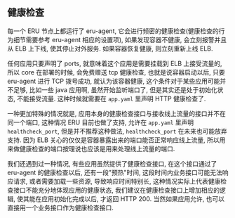 ## 健康检查

每一个 ERU 节点上都运行了 eru-agent, 它会进行频密的健康检查(健康检查的行为细节需要参考 eru-agent 相应的设置项), 如果发现容器不健康, 会立刻报警并且从 ELB 上下线, 使其停止对外服务. 如果容器恢复健康, 则立刻重新上线 ELB.

任何应用只要声明了 ports, 就意味着这个应用是需要挂载到 ELB 上接受流量的, 所以 core 在部署的时候, 会免费赠送 tcp 健康检查, 也就是说容器启动以后, 只要 eru-agent 进行 TCP 拨号成功, 就认为该容器健康, 这个条件对于某些应用可能并不足够, 比如一些 java 应用啊, 虽然开始监听端口了, 但是其实还是处于初始化状态, 不能接受流量. 这种时候就需要在 `app.yaml` 里声明 HTTP 健康检查了.

一种更加特殊的情况就是, 应用本身的健康检查接口与接收线上流量的接口并不在同一个端口, 这种情况 ERU 目前也做了支持, 允许在 `app.yaml` 里声明 `healthcheck_port`, 但是并不推荐这种做法, `healthcheck_port` 在未来也可能放弃支持.  因为 ELB 关心的仅仅是容器暴露出来的端口能否正常响应线上流量, 所以用来做健康检查的端口按理说也应该是用来处理线上流量的端口.

我们还遇到过一种情况, 有些应用虽然提供了健康检查接口, 在这个接口通过了 eru-agent 的健康检查以后, 还有一段"预热"时间, 这段时间内业务接口可能无法响应请求, 或者需要加载一些资源, 导致响应时间特别长, 这种情况实际上代表健康检查接口不能充分地体现应用的健康状态, 我们建议在健康检查接口上增加相应的逻辑, 使其能在应用初始化完成以后, 才返回 HTTP 200. 当然如果应用允许, 也可以直接用一个业务接口作为健康检查接口.
